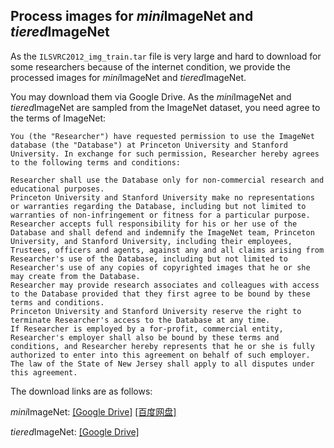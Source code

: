 ## Process images for *mini*ImageNet and *tiered*ImageNet

As the `ILSVRC2012_img_train.tar` file is very large and hard to download for some researchers because of the internet condition, we provide the processed images for *mini*ImageNet and *tiered*ImageNet.

You may download them via Google Drive. As the *mini*ImageNet and *tiered*ImageNet are sampled from the ImageNet dataset, you need agree to the terms of ImageNet:

```
You (the "Researcher") have requested permission to use the ImageNet database (the "Database") at Princeton University and Stanford University. In exchange for such permission, Researcher hereby agrees to the following terms and conditions:

Researcher shall use the Database only for non-commercial research and educational purposes.
Princeton University and Stanford University make no representations or warranties regarding the Database, including but not limited to warranties of non-infringement or fitness for a particular purpose.
Researcher accepts full responsibility for his or her use of the Database and shall defend and indemnify the ImageNet team, Princeton University, and Stanford University, including their employees, Trustees, officers and agents, against any and all claims arising from Researcher's use of the Database, including but not limited to Researcher's use of any copies of copyrighted images that he or she may create from the Database.
Researcher may provide research associates and colleagues with access to the Database provided that they first agree to be bound by these terms and conditions.
Princeton University and Stanford University reserve the right to terminate Researcher's access to the Database at any time.
If Researcher is employed by a for-profit, commercial entity, Researcher's employer shall also be bound by these terms and conditions, and Researcher hereby represents that he or she is fully authorized to enter into this agreement on behalf of such employer.
The law of the State of New Jersey shall apply to all disputes under this agreement.
```

The download links are as follows:

*mini*ImageNet: [\[Google Drive\]](https://drive.google.com/drive/folders/1uZL6dhO-czXHYv_MR2HlrBU13q108Czr?usp=sharing)  [\[百度网盘\]](https://pan.baidu.com/s/4nw936a9)

*tiered*ImageNet: [\[Google Drive\]](https://drive.google.com/file/d/1DFdrgGIA77fqDOzdmkiGw_xhZlXgyTRZ/view?usp=sharing)

